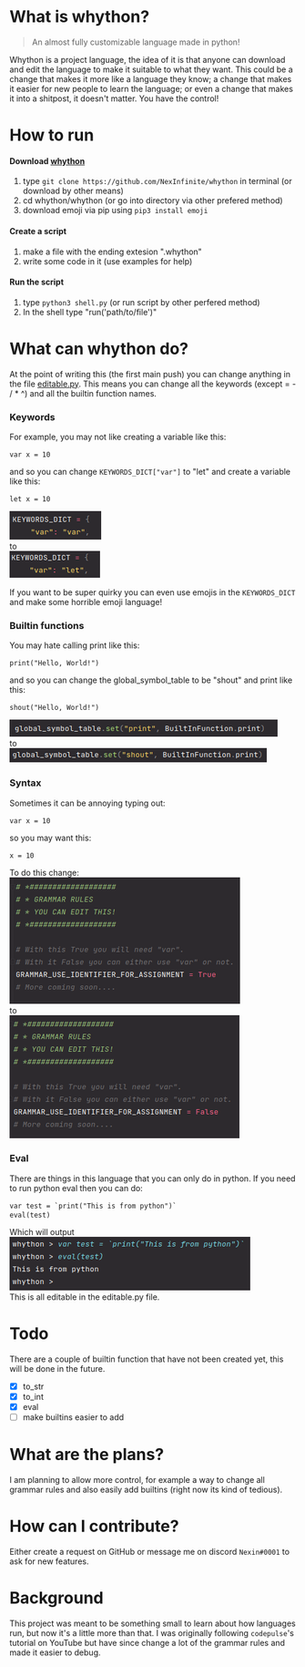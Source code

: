 # What is whython?
> An almost fully customizable language made in python!

Whython is a project language, the idea of it is that anyone can download
and edit the language to make it suitable to what they want. This could be
a change that makes it more like a language they know; a change that makes
it easier for new people to learn the language; or even a change that makes
it into a shitpost, it doesn't matter. You have the control!

# How to run
#### Download [whython](whython)
1. type `git clone https://github.com/NexInfinite/whython` in terminal (or download by other means)
2. cd whython/whython (or go into directory via other prefered method)
3. download emoji via pip using `pip3 install emoji`

#### Create a script
1. make a file with the ending extesion ".whython"
2. write some code in it (use examples for help)

#### Run the script
1. type `python3 shell.py` (or run script by other perfered method)
2. In the shell type "run('path/to/file')"

# What can whython do?
At the point of writing this (the first main push) you can change anything in the 
file [editable.py](whython/editable_/editable.py). This means you can change all the 
keywords (except = - / * ^) and all the builtin function names. 
### Keywords
For example, you may not like creating a variable like this:
```
var x = 10
```
and so you can change `KEYWORDS_DICT["var"]` to "let" and create a variable like this:
```
let x = 10
```
![img.png](images/keywords_dict_1.png)
<br>to<br>
![img_1.png](images/keywords_dict_2.png)

If you want to be super quirky you can even use emojis in the `KEYWORDS_DICT` and make
some horrible emoji language!
### Builtin functions
You may hate calling print like this:
```
print("Hello, World!")
```
and so you can change the global_symbol_table to be "shout" and print like this:
```
shout("Hello, World!")
```
![img.png](images/builtins_1.png)
<br>to<br>
![img_1.png](images/builtins_2.png)

### Syntax
Sometimes it can be annoying typing out:
``` 
var x = 10
```
so you may want this:
``` 
x = 10
```
To do this change:<br>
![img.png](images/syntax_1.png)
<br>to<br>
![img_1.png](images/syntax_2.png)

### Eval
There are things in this language that you can only do in python. If you need 
to run python eval then you can do:
``` 
var test = `print("This is from python")`
eval(test)
```
Which will output<br>
![img.png](images/eval_1.png)
<br>
This is all editable in the editable.py file.


# Todo
There are a couple of builtin function that have not been created yet, this will be 
done in the future.
- [x] to_str
- [x] to_int
- [x] eval
- [ ] make builtins easier to add

# What are the plans?
I am planning to allow more control, for example a way to change all grammar rules 
and also easily add builtins (right now its kind of tedious).

# How can I contribute?
Either create a request on GitHub or message me on discord `Nexin#0001` to ask for
new features.

# Background
This project was meant to be something small to learn about how languages run, but 
now it's a little more than that. I was originally following `codepulse`'s 
tutorial on YouTube but have since change a lot of the grammar rules and made 
it easier to debug. 
